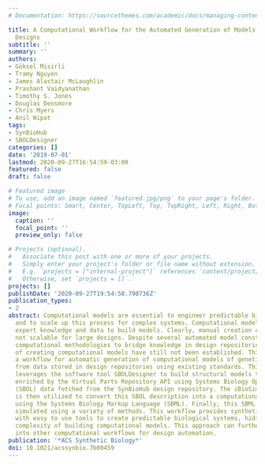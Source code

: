 ```yaml
---
# Documentation: https://sourcethemes.com/academic/docs/managing-content/

title: A Computational Workflow for the Automated Generation of Models of Genetic
  Designs
subtitle: ''
summary: ''
authors:
- Göksel Misirli
- Tramy Nguyen
- James Alastair McLaughlin
- Prashant Vaidyanathan
- Timothy S. Jones
- Douglas Densmore
- Chris Myers
- Anil Wipat
tags:
- SynBioHub
- SBOLDesigner
categories: []
date: '2019-07-01'
lastmod: 2020-09-27T16:54:59-03:00
featured: false
draft: false

# Featured image
# To use, add an image named `featured.jpg/png` to your page's folder.
# Focal points: Smart, Center, TopLeft, Top, TopRight, Left, Right, BottomLeft, Bottom, BottomRight.
image:
  caption: ''
  focal_point: ''
  preview_only: false

# Projects (optional).
#   Associate this post with one or more of your projects.
#   Simply enter your project's folder or file name without extension.
#   E.g. `projects = ["internal-project"]` references `content/project/deep-learning/index.md`.
#   Otherwise, set `projects = []`.
projects: []
publishDate: '2020-09-27T19:54:58.790736Z'
publication_types:
- 2
abstract: Computational models are essential to engineer predictable biological systems
  and to scale up this process for complex systems. Computational modeling often requires
  expert knowledge and data to build models. Clearly, manual creation of models is
  not scalable for large designs. Despite several automated model construction approaches,
  computational methodologies to bridge knowledge in design repositories and the process
  of creating computational models have still not been established. This paper describes
  a workflow for automatic generation of computational models of genetic circuits
  from data stored in design repositories using existing standards. This workflow
  leverages the software tool SBOLDesigner to build structural models that are then
  enriched by the Virtual Parts Repository API using Systems Biology Open Language
  (SBOL) data fetched from the SynBioHub design repository. The iBioSim software tool
  is then utilized to convert this SBOL description into a computational model encoded
  using the Systems Biology Markup Language (SBML). Finally, this SBML model can be
  simulated using a variety of methods. This workflow provides synthetic biologists
  with easy to use tools to create predictable biological systems, hiding away the
  complexity of building computational models. This approach can further be incorporated
  into other computational workflows for design automation.
publication: '*ACS Synthetic Biology*'
doi: 10.1021/acssynbio.7b00459
---
```

